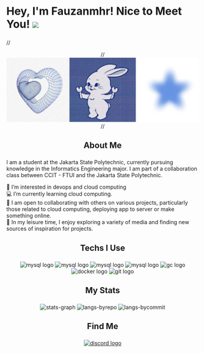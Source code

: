 # Hey, I'm Fauzanmhr! Nice to Meet You! <img src="https://raw.githubusercontent.com/MartinHeinz/MartinHeinz/master/wave.gif" width="30px">

###

// <div align="center">
// <img height="" src="https://github.com/Fauzanmhr/Fauzanmhr/blob/main/banner.jpg?raw=true"  />
// </div>

###

<h2 align="center">About Me</h2>

###

I am a student at the Jakarta State Polytechnic, currently pursuing knowledge in the Informatics Engineering major. I am part of a collaboration class between CCIT - FTUI and the Jakarta State Polytechnic.

🤖 I’m interested in devops and cloud computing \
💻 I’m currently learning cloud computing. \
🤝 I am open to collaborating with others on various projects, particularly those related to cloud computing, deploying app to server or make something online. \
🌟 In my leisure time, I enjoy exploring a variety of media and finding new sources of inspiration for projects.

###

###

<h2 align="center">Techs I Use</h2>

###

<div align="center">
  
  <img src="https://cdn.jsdelivr.net/gh/devicons/devicon/icons/nginx/nginx-original.svg" height="40" width="52" alt="mysql logo" />
  <img src="https://cdn.jsdelivr.net/gh/devicons/devicon/icons/linux/linux-original.svg" height="40" width="52" alt="mysql logo" />
  <img src="https://cdn.jsdelivr.net/gh/devicons/devicon/icons/bash/bash-original.svg" height="40" width="52" alt="mysql logo" />
  <img src="https://cdn.jsdelivr.net/gh/devicons/devicon/icons/mysql/mysql-original-wordmark.svg" height="40" width="52" alt="mysql logo" />
  <img src="https://cdn.jsdelivr.net/gh/devicons/devicon/icons/googlecloud/googlecloud-original-wordmark.svg" height="40" width="52" alt="gc logo" />
  <img src="https://cdn.jsdelivr.net/gh/devicons/devicon/icons/docker/docker-plain-wordmark.svg" height="40" width="52" alt="docker logo"  />
  <img src="https://cdn.jsdelivr.net/gh/devicons/devicon/icons/git/git-plain.svg" height="40" width="52" alt="git logo"  />
</div>

###

<h2 align="center">My Stats</h2>

###

<div align="center">
  <img src="http://github-profile-summary-cards.vercel.app/api/cards/profile-details?username=fauzanmhr&theme=nord_dark" alt="stats-graph"/>
  <img src="http://github-profile-summary-cards.vercel.app/api/cards/repos-per-language?username=fauzanmhr&theme=nord_dark" alt="langs-byrepo"/>
  <img src="http://github-profile-summary-cards.vercel.app/api/cards/most-commit-language?username=fauzanmhr&theme=nord_dark" alt="langs-bycommit"/>
</div>

###


<h2 align="center">Find Me</h2>

###

<div align="center">
  <a href="https://www.linkedin.com/in/fauzanmhr/" target="_blank" rel="noopener noreferrer"> <img src="https://img.shields.io/badge/LinkedIn-0077B5?style=for-the-badge&logo=linkedin&logoColor=white" height="40" alt="discord logo"  /></a>
</div>

###
